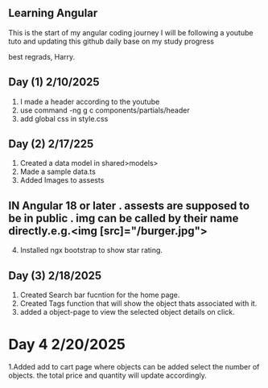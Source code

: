 ## Learning Angular
This is the start of my angular coding journey 
I will be following a youtube tuto and updating this github daily base on my study progress

best regrads, 
Harry.

## Day (1) 2/10/2025 

1. I made a header according to the youtube
2. use command -ng g c components/partials/header
3. add global css in style.css

## Day (2) 2/17/225

1. Created a data model in shared>models>
2. Made a sample data.ts
3. Added Images to assests 
## IN Angular 18 or later . assests are supposed to be in public . img can be called by their name directly.e.g.<img [src]="/burger.jpg">
4. Installed ngx bootstrap to show star rating.

## Day (3) 2/18/2025

1. Created Search bar fucntion for the home page.
2. Created Tags function that will show the object thats associated with it.
3. added a object-page to view the selected object details on click.


# Day 4 2/20/2025

1.Added add to cart page where objects can be added select the number of objects. the total price and quantity will update accordingly. 
